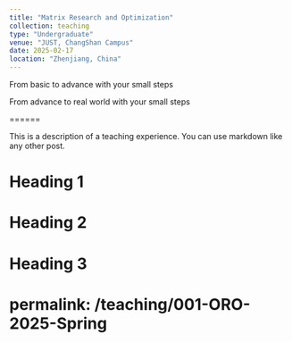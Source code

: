 ```yaml
---
title: "Matrix Research and Optimization"
collection: teaching
type: "Undergraduate"
venue: "JUST, ChangShan Campus"
date: 2025-02-17
location: "Zhenjiang, China"
---
```


From basic to advance with your small steps  



From advance to real world with your small steps    

======      

This is a description of a teaching experience. You can use markdown like any other post.

Heading 1
======

Heading 2
======

Heading 3
======
# permalink: /teaching/001-ORO-2025-Spring  
  

 

